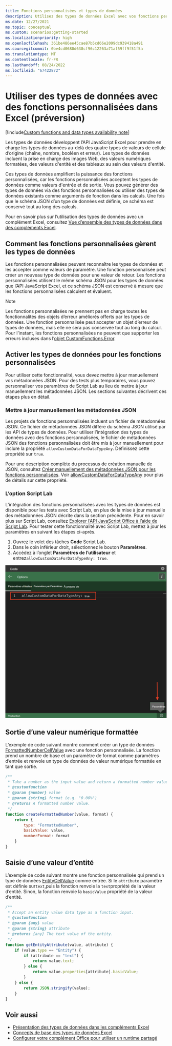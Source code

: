 ```yaml
---
title: Fonctions personnalisées et types de données
description: Utilisez des types de données Excel avec vos fonctions personnalisées et compléments Office.
ms.date: 12/27/2021
ms.topic: conceptual
ms.custom: scenarios:getting-started
ms.localizationpriority: high
ms.openlocfilehash: 361be486ee45cae87b5cd66e2099dc939418a491
ms.sourcegitcommit: 0be4cd0680d638cf96c12263a71af59ff9f51f5a
ms.translationtype: MT
ms.contentlocale: fr-FR
ms.lasthandoff: 08/24/2022
ms.locfileid: "67422872"
---
```

# <a name="use-data-types-with-custom-functions-in-excel-preview"></a>Utiliser des types de données avec des fonctions personnalisées dans Excel (préversion)

[!include[Custom functions and data types availability note](../includes/excel-custom-functions-data-types-note.md)]

Les types de données développent l’API JavaScript Excel pour prendre en charge les types de données au-delà des quatre types de valeurs de cellule d’origine (chaîne, nombre, booléen et erreur). Les types de données incluent la prise en charge des images Web, des valeurs numériques formatées, des valeurs d'entité et des tableaux au sein des valeurs d'entité.

Ces types de données amplifient la puissance des fonctions personnalisées, car les fonctions personnalisées acceptent les types de données comme valeurs d'entrée et de sortie. Vous pouvez générer des types de données via des fonctions personnalisées ou utiliser des types de données existants comme arguments de fonction dans les calculs. Une fois que le schéma JSON d’un type de données est définie, ce schéma est conservé tout au long des calculs.

Pour en savoir plus sur l’utilisation des types de données avec un complément Excel, consultez [Vue d’ensemble des types de données dans des compléments Excel](excel-data-types-overview.md).

## <a name="how-custom-functions-handle-data-types"></a>Comment les fonctions personnalisées gèrent les types de données

Les fonctions personnalisées peuvent reconnaître les types de données et les accepter comme valeurs de paramètre. Une fonction personnalisée peut créer un nouveau type de données pour une valeur de retour. Les fonctions personnalisées utilisent le même schéma JSON pour les types de données que l’API JavaScript Excel, et ce schéma JSON est conservé à mesure que les fonctions personnalisées calculent et évaluent.

> [!NOTE]
> Les fonctions personnalisées ne prennent pas en charge toutes les fonctionnalités des objets d’erreur améliorés offerts par les types de données. Une fonction personnalisée peut accepter un objet d’erreur de types de données, mais elle ne sera pas conservée tout au long du calcul. Pour l’instant, les fonctions personnalisées ne peuvent que supporter les erreurs incluses dans l’[objet CustomFunctions.Error](custom-functions-errors.md).

## <a name="enable-data-types-for-custom-functions"></a>Activer les types de données pour les fonctions personnalisées

Pour utiliser cette fonctionnalité, vous devez mettre à jour manuellement vos métadonnées JSON. Pour des tests plus temporaires, vous pouvez personnaliser vos paramètres de Script Lab au lieu de mettre à jour manuellement les métadonnées JSON. Les sections suivantes décrivent ces étapes plus en détail.

### <a name="manually-update-json-metadata"></a>Mettre à jour manuellement les métadonnées JSON

Les projets de fonctions personnalisées incluent un fichier de métadonnées JSON. Ce fichier de métadonnées JSON diffère du schéma JSON utilisé par les API de types de données. Pour utiliser l’intégration des types de données avec des fonctions personnalisées, le fichier de métadonnées JSON des fonctions personnalisées doit être mis à jour manuellement pour inclure la propriété `allowCustomDataForDataTypeAny`. Définissez cette propriété sur `true`.

Pour une description complète du processus de création manuelle de JSON, consultez [Créer manuellement des métadonnées JSON pour les fonctions personnalisées](custom-functions-json.md). Voir [allowCustomDataForDataTypeAny](custom-functions-json.md#allowcustomdatafordatatypeany-preview) pour plus de détails sur cette propriété.

### <a name="script-lab-option"></a>L’option Script Lab

L’intégration des fonctions personnalisées avec les types de données est disponible pour les tests avec Script Lab, en plus de la mise à jour manuelle des métadonnées JSON décrite dans la section précédente. Pour en savoir plus sur Script Lab, consultez [Explorer l’API JavaScript Office à l’aide de Script Lab](../overview/explore-with-script-lab.md). Pour tester cette fonctionnalité avec Script Lab, mettez à jour les paramètres en suivant les étapes ci-après.

1. Ouvrez le volet des tâches **Code** Script Lab.
1. Dans le coin inférieur droit, sélectionnez le bouton **Paramètres**.
1. Accédez à l’onglet **Paramètres de l’utilisateur** et entrez`allowCustomDataForDataTypeAny: true`.

![Capture d’écran montrant les étapes à suivre pour activer les types de données pour les fonctions personnalisées dans Script Lab.](../images/custom-functions-script-lab-data-type.png)

## <a name="output-a-formatted-number-value"></a>Sortie d’une valeur numérique formattée

L’exemple de code suivant montre comment créer un type de données [FormattedNumberCellValue](/javascript/api/excel/excel.formattednumbercellvalue) avec une fonction personnalisée. La fonction prend un nombre de base et un paramètre de format comme paramètres d’entrée et renvoie un type de données de valeur numérique formattée en tant que sortie.

```js
/**
 * Take a number as the input value and return a formatted number value as the output.
 * @customfunction
 * @param {number} value
 * @param {string} format (e.g. "0.00%")
 * @returns A formatted number value.
 */
function createFormattedNumber(value, format) {
    return {
        type: "FormattedNumber",
        basicValue: value,
        numberFormat: format
    }
}
```

## <a name="input-an-entity-value"></a>Saisie d’une valeur d’entité

L’exemple de code suivant montre une fonction personnalisée qui prend un type de données [EntityCellValue](/javascript/api/excel/excel.entitycellvalue) comme entrée. Si le `attribute` paramètre est définie sur`text`,puis la fonction renvoie la `text`propriété de la valeur d’entité. Sinon, la fonction renvoie la `basicValue` propriété de la valeur d’entité.

```js
/**
 * Accept an entity value data type as a function input.
 * @customfunction
 * @param {any} value
 * @param {string} attribute
 * @returns {any} The text value of the entity.
 */
function getEntityAttribute(value, attribute) {
    if (value.type == "Entity") {
        if (attribute == "text") {
            return value.text;
        } else {
            return value.properties[attribute].basicValue;
        }
    } else {
        return JSON.stringify(value);
    }
}
```

## <a name="see-also"></a>Voir aussi

* [Présentation des types de données dans les compléments Excel](excel-data-types-overview.md)
* [Concepts de base des types de données Excel](excel-data-types-concepts.md)
* [Configurer votre complément Office pour utiliser un runtime partagé](../develop/configure-your-add-in-to-use-a-shared-runtime.md)

